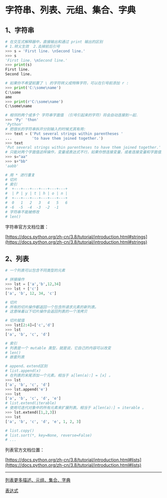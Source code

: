 # 字符串、列表、元组、集合、字典

## 1、字符串

```python
# 在交互式解释器中，直接输出和通过 print 输出的区别
# 1.转义生效  2.去掉前后引号
>>> s = 'First line. \nSecond line.'
>>> s
'First line. \nSecond line.'
>>> print(s)
First line.
Second line.

# 如果你不希望前置了 \ 的字符转义成特殊字符，可以在引号前添加 r :
>>> print('C:\some\name')
C:\some
ame
>>> print(r'C:\some\name')
C:\some\name

# 相邻的两个或多个 字符串字面值 （引号引起来的字符）将会自动连接到一起.
>>> 'Py' 'thon'
'Python'
# 把很长的字符串拆开分别输入的时候尤其有用:
>>> text = ('Put several strings within parentheses '
...         'to have them joined together.')
>>> text
'Put several strings within parentheses to have them joined together.'
# 只能对两个字面值这样操作，变量或表达式不行，如果你想连接变量，或者连接变量和字面值，可以用 + 号
>>> s="aa"
>>> s+"bb"
'aabb'

# 用 * 进行重复
# 切片
# 索引
#  +---+---+---+---+---+---+
#  | P | y | t | h | o | n |
#  +---+---+---+---+---+---+
#  0   1   2   3   4   5   6
# -6  -5  -4  -3  -2  -1
# 字符串不能被修改
# len()
```

字符串官方文档位置：

[https://docs.python.org/zh-cn/3.8/tutorial/introduction.html#strings](https://docs.python.org/zh-cn/3.8/tutorial/introduction.html#strings)

## 2、列表

```python
# 一个列表可以包含不同类型的元素

# 拼接操作
>>> lst = ['a','b',12,34]
>>> lst + ['c']
['a', 'b', 12, 34, 'c']

# 切片
# 所有的切片操作都返回一个包含所请求元素的新列表。 
# 这意味着以下切片操作会返回列表的一个浅拷贝

# 切片赋值
>>> lst[2:4]=['c','d']
>>> lst
['a', 'b', 'c', 'd']

# 索引
# 列表是一个 mutable 类型，就是说，它自己的内容可以改变
# len()
# 嵌套列表

# append、extend区别
# list.append(x)
# 在列表的末尾添加一个元素。相当于 a[len(a):] = [x] 。
>>> lst
['a', 'b', 'c', 'd']
>>> lst.append('e')
>>> lst
['a', 'b', 'c', 'd', 'e']
# list.extend(iterable)
# 使用可迭代对象中的所有元素来扩展列表。相当于 a[len(a):] = iterable 。
>>> lst.extend([1,2,3])
>>> lst
['a', 'b', 'c', 'd', 'e', 1, 2, 3]

# list.copy()
# list.sort(*, key=None, reverse=False)
# ...
```

列表官方文档位置：

[https://docs.python.org/zh-cn/3.8/tutorial/introduction.html#lists](https://docs.python.org/zh-cn/3.8/tutorial/introduction.html#lists)




--------------------

[列表更多描述、元组、集合、字典](https://docs.python.org/zh-cn/3.8/tutorial/datastructures.html#more-on-lists)

[表达式](https://docs.python.org/zh-cn/3.8/reference/expressions.html#parenthesized-forms)